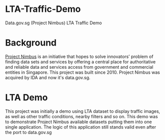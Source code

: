 # LTA-Traffic-Demo
Data.gov.sg (Project Nimbus) LTA Traffic Demo

# Background
[Project Nimbus](http://projectnimbus.org) is an initiative that hopes to solve innovators’ problem of finding data sets and services by offering a central place for authoritative and reliable data and services access from government and commercial entities in Singapore.
This project was built since 2010.
Project Nimbus was acquired by IDA and now it's data.gov.sg.

# LTA Demo
This project was initially a demo using LTA dataset to display traffic images, as well as other traffic conditions, nearby filters and so on.
This demo was to demonstrate Project Nimbus available datasets putting them into one single application.
The logic of this application still stands valid even after the port to data.gov.sg